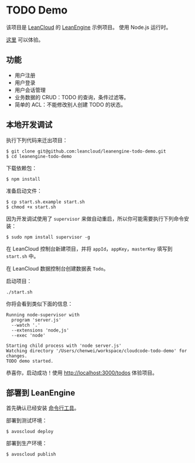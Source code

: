 # TODO Demo

该项目是 [LeanCloud](https://leancloud.cn/) 的 [LeanEngine](https://leancloud.cn/docs/cloud_code_guide.html) 示例项目。
使用 Node.js 运行时。

[这里](http://todo-demo.avosapps.com/todos) 可以体验。

## 功能

* 用户注册
* 用户登录
* 用户会话管理
* 业务数据的 CRUD：TODO 的查询，条件过滤等。
* 简单的 ACL：不能修改别人创建 TODO 的状态。

## 本地开发调试

执行下列代码来迁出项目：
  
```
$ git clone git@github.com:leancloud/leanengine-todo-demo.git
$ cd leanengine-todo-demo

```

下载依赖包：

```
$ npm install
```

准备启动文件：

```
$ cp start.sh.example start.sh
$ chmod +x start.sh
```

因为开发调试使用了 `supervisor` 来做自动重启，所以你可能需要执行下列命令安装：

```
$ sudo npm install supervisor -g
```

在 LeanCloud 控制台新建项目，并将 `appId`，`appKey`，`masterKey` 填写到 `start.sh` 中。

在 LeanCloud 数据控制台创建数据表 `Todo`。

启动项目：

```
./start.sh
```
你将会看到类似下面的信息：

```
Running node-supervisor with
  program 'server.js'
  --watch '.'
  --extensions 'node,js'
  --exec 'node'

Starting child process with 'node server.js'
Watching directory '/Users/chenwei/workspace/cloudcode-todo-demo' for changes.
TODO demo started.
```

恭喜你，启动成功！使用 [http://localhost:3000/todos](http://localhost:3000/todos) 体验项目。

## 部署到 LeanEngine

首先确认已经安装 [命令行工具](https://leancloud.cn/docs/cloud_code_commandline.html)。

部署到测试环境：

```
$ avoscloud deploy
```

部署到生产环境：

```
$ avoscloud publish
```

